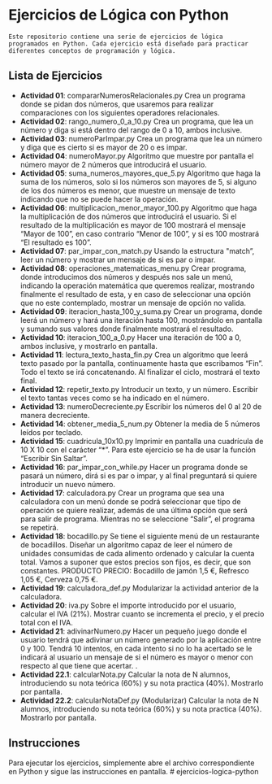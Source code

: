 # Ejercicios de Lógica con Python

    Este repositorio contiene una serie de ejercicios de lógica programados en Python. Cada ejercicio está diseñado para practicar diferentes conceptos de programación y lógica.

## Lista de Ejercicios

- **Actividad 01**: compararNumerosRelacionales.py Crea un programa donde se pidan dos números, que usaremos para realizar comparaciones con los siguientes operadores relacionales.
- **Actividad 02**: rango_numero_0_a_10.py Crea un programa, que lea un número y diga si está dentro del rango de 0 a 10, ambos inclusive.
- **Actividad 03**: numeroParImpar.py Crea un programa que lea un número y diga que es cierto si es mayor de 20 o es impar.
- **Actividad 04**: numeroMayor.py Algoritmo que muestre por pantalla el número mayor de 2 números que introducirá el usuario.
- **Actividad 05**: suma_numeros_mayores_que_5.py Algoritmo que haga la suma de los números, solo si los números son mayores de 5, si alguno de los dos números es menor, que muestre un mensaje de texto indicando que no se puede hacer la operación.
- **Actividad 06**: multiplicacion_menor_mayor_100.py Algoritmo que haga la multiplicación de dos números que introducirá el usuario. Si el resultado de la multiplicación es mayor de 100 mostrará el mensaje “Mayor de 100”, en caso contrario “Menor de 100”, y si es 100 mostrará “El resultado es 100”.
- **Actividad 07**: par_impar_con_match.py Usando la estructura "match”, leer un número y mostrar un mensaje de si es par o impar.
- **Actividad 08**: operaciones_matematicas_menu.py Crear programa, donde introducimos dos números y después nos sale un menú, indicando la operación matemática que queremos realizar, mostrando finalmente el resultado de esta, y en caso de seleccionar una opción que no este contemplado, mostrar un mensaje de opción no valida.
- **Actividad 09**: iteracion_hasta_100_y_suma.py Crear un programa, donde leerá un número y hará una iteración hasta 100, mostrándolo en pantalla y sumando sus valores donde finalmente mostrará el resultado.
- **Actividad 10**: iteracion_100_a_0.py Hacer una iteración de 100 a 0, ambos inclusive, y mostrarlo en pantalla.
- **Actividad 11**: lectura_texto_hasta_fin.py Crea un algoritmo que leerá texto pasado por la pantalla, continuamente hasta 
que escribamos “Fin”. Todo el texto se irá concatenando. Al finalizar el ciclo, mostrará el texto final.
- **Actividad 12**: repetir_texto.py Introducir un texto, y un número. Escribir el texto tantas veces como se ha indicado en el número.
- **Actividad 13**: numeroDecreciente.py Escribir los números del 0 al 20 de manera decreciente.
- **Actividad 14**: obtener_media_5_num.py Obtener la media de 5 números leídos por teclado.
- **Actividad 15**: cuadricula_10x10.py Imprimir en pantalla una cuadrícula de 10 X 10 con el carácter “*”. Para este ejercicio se ha de usar la función “Escribir Sin Saltar”.
- **Actividad 16**: par_impar_con_while.py Hacer un programa donde se pasará un número, dirá si es par o impar, y al final preguntará si quiere introducir un nuevo número.
- **Actividad 17**: calculadora.py Crear un programa que sea una calculadora con un menú donde se podrá seleccionar que tipo de operación se quiere realizar, además de una última opción que será para salir de programa. Mientras no se seleccione “Salir”, el programa se repetirá.
- **Actividad 18**: bocadillo.py Se tiene el siguiente menú de un restaurante de bocadillos. Diseñar un algoritmo capaz de leer el número de unidades consumidas de cada alimento ordenado y calcular la cuenta total. Vamos a suponer que estos precios son fijos, es decir, que son constantes. PRODUCTO PRECIO: Bocadillo de jamón 1,5 €, Refresco 1,05 €, Cerveza 0,75 €.
- **Actividad 19**: calculadora_def.py Modularizar la actividad anterior de la calculadora.
- **Actividad 20**: iva.py Sobre el importe introducido por el usuario, calcular el IVA (21%). Mostrar cuanto se incrementa el precio, y el precio total con el IVA.
- **Actividad 21**: adivinarNumero.py Hacer un pequeño juego donde el usuario tendrá que adivinar un número generado por la aplicación entre 0 y 100. Tendrá 10 intentos, en cada intento si no lo ha acertado se le indicará al usuario un mensaje de si el número es mayor o menor con respecto al que tiene que acertar. .
- **Actividad 22.1**: calcularNota.py Calcular la nota de N alumnos, introduciendo su nota teórica (60%) y su nota practica (40%). Mostrarlo por pantalla.
- **Actividad 22.2**: calcularNotaDef.py (Modularizar) Calcular la nota de N alumnos, introduciendo su nota teórica (60%) y su nota practica (40%). Mostrarlo por pantalla.
## Instrucciones

Para ejecutar los ejercicios, simplemente abre el archivo correspondiente en Python y sigue las instrucciones en pantalla.
#   e j e r c i c i o s - l o g i c a - p y t h o n  
 